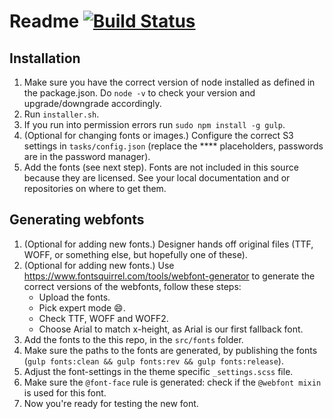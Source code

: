 # Readme [![Build Status](https://travis-ci.org/printdeal/styleguide.svg?branch=master)](https://travis-ci.org/printdeal/styleguide)

## Installation
1. Make sure you have the correct version of node installed as defined in the package.json. Do `node -v` to check your version and upgrade/downgrade accordingly.
2. Run `installer.sh`.
3. If you run into permission errors run `sudo npm install -g gulp`.
4. (Optional for changing fonts or images.) Configure the correct S3 settings in `tasks/config.json` (replace the **** placeholders, passwords are in the password manager).
5. Add the fonts (see next step). Fonts are not included in this source because they are licensed. See your local documentation and or repositories on where to get them.

## Generating webfonts

1. (Optional for adding new fonts.) Designer hands off original files (TTF, WOFF, or something else, but hopefully one of these).
2. (Optional for adding new fonts.) Use https://www.fontsquirrel.com/tools/webfont-generator to generate the correct versions of the webfonts, follow these steps:
    - Upload the fonts.
    - Pick expert mode :smile:.
    - Check TTF, WOFF and WOFF2.
    - Choose Arial to match x-height, as Arial is our first fallback font.
3. Add the fonts to the this repo, in the `src/fonts` folder.
4. Make sure the paths to the fonts are generated, by publishing the fonts (`gulp fonts:clean && gulp fonts:rev && gulp fonts:release`).
5. Adjust the font-settings in the theme specific `_settings.scss` file.
6. Make sure the `@font-face` rule is generated: check if the `@webfont mixin` is used for this font.
7. Now you're ready for testing the new font.
